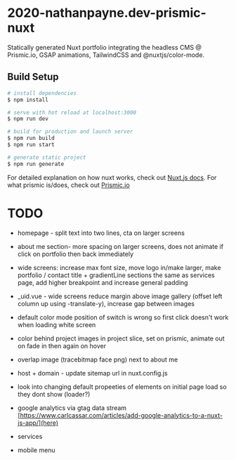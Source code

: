 # 2020-nathanpayne.dev-prismic-nuxt

Statically generated Nuxt portfolio integrating the headless CMS @ Prismic.io, GSAP animations, TailwindCSS and @nuxtjs/color-mode.

## Build Setup

```bash
# install dependencies
$ npm install

# serve with hot reload at localhost:3000
$ npm run dev

# build for production and launch server
$ npm run build
$ npm run start

# generate static project
$ npm run generate
```

For detailed explanation on how nuxt works, check out [Nuxt.js docs](https://nuxtjs.org).
For what prismic is/does, check out [Prismic.io](https://prismic.io/)

# TODO

- homepage - split text into two lines, cta on larger screens
- about me section- more spacing on larger screens, does not animate if click on portfolio then back immediately
- wide screens: increase max font size, move logo in/make larger, make portfolio / contact title + gradientLine sections the same as services page, add higher breakpoint and increase general padding
- \_uid.vue - wide screens reduce margin above image gallery (offset left column up using -translate-y), increase gap between images
- default color mode position of switch is wrong so first click doesn't work when loading white screen

- color behind project images in project slice, set on prismic, animate out on fade in then again on hover
- overlap image (tracebitmap face png) next to about me
- host + domain - update sitemap url in nuxt.config.js
- look into changing default propeeties of elements on initial page load so they dont show (loader?)
- google analytics via gtag data stream
  [https://www.carlcassar.com/articles/add-google-analytics-to-a-nuxt-js-app/](here)
- services
- mobile menu
